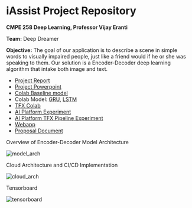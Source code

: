 # iAssist Project Repository

**CMPE 258 Deep Learning, Professor Vijay Eranti**

**Team:** Deep Dreamer

**Objective:** The goal of our application is to describe a scene in simple words to visually impaired people, just like a friend would if he or she was speaking to them. Our solution is a Encoder-Decoder deep learning algorithm that intake both image and text.

* [Project Report](https://github.com/princy-joy/iassist/blob/main/Project%20artifacts/Project%20Report-%20iAssist%20.pdf)
* [Project Powerpoint](https://github.com/princy-joy/iassist/blob/main/Project%20artifacts/Report-Slides/258%20Project%20Presentation.pdf)
* [Colab Baseline model](https://colab.research.google.com/drive/1P7rEVWxlTlP8YgQJGlajQwVcK55n2zR7?usp=sharing)
* Colab Model: [GRU](https://colab.research.google.com/drive/1-8b-RBw3_5EQcYAiuaRaA9Jj24uY22Vm?usp=sharing), [LSTM](https://colab.research.google.com/drive/1Oe8jIZMZZQo6bQWdfB2amtcYOHiFvOqj?usp=sharing)
* [TFX Colab](https://colab.research.google.com/drive/1K2jCrFXGF6SqCcAtTtGl--7YHpjuJkqc?usp=sharing) 
* [AI Platform Experiment](https://github.com/princy-joy/iassist/blob/jocelyn-experiments/AI%20Platform%20deployment-Experiment1.ipynb)
* [AI Platform TFX Pipeline Experiment](https://github.com/princy-joy/iassist/blob/jocelyn-experiments/Image%20Captioning%20TF%202.0-Experiment2.ipynb)
* [Webapp](http://34.69.77.57/)
* [Proposal Document](https://docs.google.com/document/d/1CCbhHo6MqhH0uzABh3wmgHEAeBBBvWXxo0cbod4g8Zc/edit)

Overview of Encoder-Decoder Model Architecture

![model_arch](https://user-images.githubusercontent.com/46875754/118204847-015ab700-b414-11eb-97cb-9effb248111e.png)

Cloud Architecture and CI/CD Implementation

![cloud_arch](https://user-images.githubusercontent.com/46875754/118204863-091a5b80-b414-11eb-94c6-0c3ecc4c6ca2.png)

Tensorboard

![tensorboard](https://user-images.githubusercontent.com/46875754/118204491-2a2e7c80-b413-11eb-9b4c-63eed29991d8.jpg)
